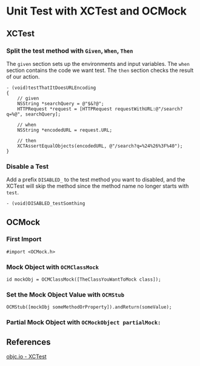 # Unit Test with XCTest and OCMock

## XCTest

### Split the test method with `Given`, `When`, `Then` 

The `given` section sets up the environments and input variables.
The `when` section contains the code we want test.
The `then` section checks the result of our action.

```
- (void)testThatItDoesURLEncoding
{
    // given
    NSString *searchQuery = @"$&?@";
    HTTPRequest *request = [HTTPRequest requestWithURL:@"/search?q=%@", searchQuery];

    // when
    NSString *encodedURL = request.URL;

    // then
    XCTAssertEqualObjects(encodedURL, @"/search?q=%24%26%3F%40");
}
```

### Disable a Test

Add a prefix `DISABLED_` to the test method you want to disabled, and the XCTest will skip the method since the method name no longer starts with `test`.

```
- (void)DISABLED_testSomthing
```

## OCMock

### First Import

```
#import <OCMock.h>
```

### Mock Object with `OCMClassMock`

```
id mockObj = OCMClassMock([TheClassYouWantToMock class]);
```

### Set the Mock Object Value with `OCMStub`

```
OCMStub([mockObj someMethodOrProperty]).andReturn(someValue);
```

### Partial Mock Object with `OCMockObject partialMock:`


## References

[objc.io - XCTest](https://www.objc.io/issues/15-testing/xctest/)
